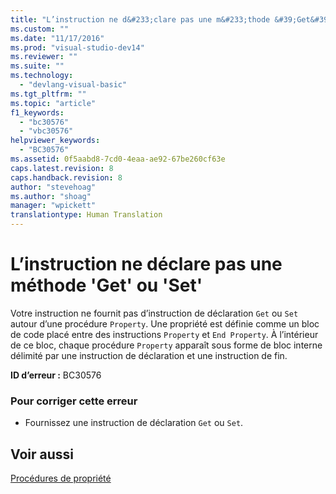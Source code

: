 ```yaml
---
title: "L’instruction ne d&#233;clare pas une m&#233;thode &#39;Get&#39; ou &#39;Set&#39; | Microsoft Docs"
ms.custom: ""
ms.date: "11/17/2016"
ms.prod: "visual-studio-dev14"
ms.reviewer: ""
ms.suite: ""
ms.technology: 
  - "devlang-visual-basic"
ms.tgt_pltfrm: ""
ms.topic: "article"
f1_keywords: 
  - "bc30576"
  - "vbc30576"
helpviewer_keywords: 
  - "BC30576"
ms.assetid: 0f5aabd8-7cd0-4eaa-ae92-67be260cf63e
caps.latest.revision: 8
caps.handback.revision: 8
author: "stevehoag"
ms.author: "shoag"
manager: "wpickett"
translationtype: Human Translation
---
```

# L’instruction ne d&#233;clare pas une m&#233;thode &#39;Get&#39; ou &#39;Set&#39;
Votre instruction ne fournit pas d’instruction de déclaration `Get` ou `Set` autour d’une procédure `Property`. Une propriété est définie comme un bloc de code placé entre des instructions `Property` et `End Property`. À l’intérieur de ce bloc, chaque procédure `Property` apparaît sous forme de bloc interne délimité par une instruction de déclaration et une instruction de fin.  
  
 **ID d’erreur :** BC30576  
  
### Pour corriger cette erreur  
  
-   Fournissez une instruction de déclaration `Get` ou `Set`.  
  
## Voir aussi  
 [Procédures de propriété](../../visual-basic/programming-guide/language-features/procedures/property-procedures.md)